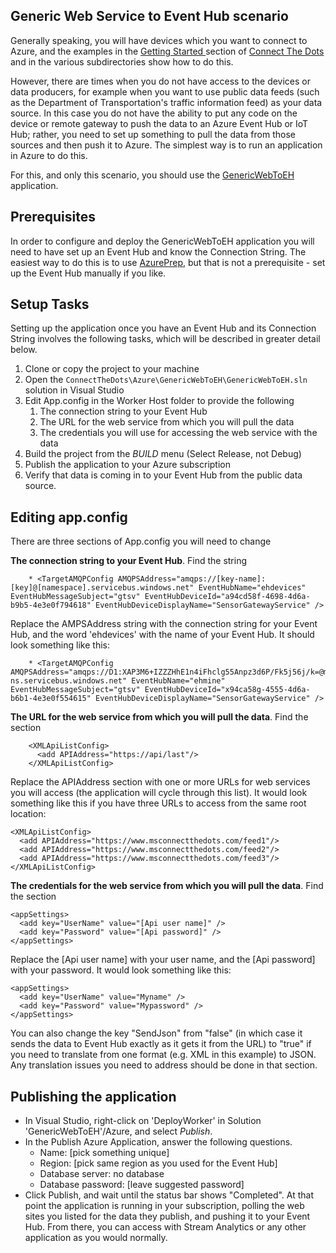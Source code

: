 ## Generic Web Service to Event Hub scenario ##

Generally speaking, you will have devices which you want to connect to Azure, and the examples in the [Getting Started ](https://github.com/Azure/connectthedots/blob/master/GettingStarted.md ) section of [Connect The Dots ](https://github.com/Azure/connectthedots ) and in the various subdirectories show how to do this. 

However, there are times when you do not have access to the devices or data producers, for example when you want to use public data feeds (such as the Department of Transportation's traffic information feed) as your data source. In this case you do not have the ability to put any code on the device or remote gateway to push the data to an Azure Event Hub or IoT Hub; rather, you need to set up something to pull the data from those sources and then push it to Azure. The simplest way is to run an application in Azure to do this.

For this, and only this scenario, you should use the [GenericWebToEH](https://tbd) application. 

## Prerequisites ##

In order to configure and deploy the GenericWebToEH application you will need to have set up an Event Hub and know the Connection String. The easiest way to do this is to use [AzurePrep](https://github.com/Azure/connectthedots/tree/master/Azure/AzurePrep ), but that is not a prerequisite - set up the Event Hub manually if you like.

## Setup Tasks ##

Setting up the application once you have an Event Hub and its Connection String involves the following tasks, which will be described in greater detail below.

1. Clone or copy the project to your machine 
2. Open the `ConnectTheDots\Azure\GenericWebToEH\GenericWebToEH.sln` solution in Visual Studio
3. Edit App.config in the Worker Host folder to provide the following
	1. The connection string to your Event Hub
	2. The URL for the web service from which you will pull the data
	3. The credentials you will use for accessing the web service with the data
4. Build the project from the *BUILD* menu (Select Release, not Debug)
5. Publish the application to your Azure subscription
6. Verify that data is coming in to your Event Hub from the public data source.



## Editing app.config ##

There are three sections of App.config you will need to change

**The connection string to your Event Hub**. Find the string


	    * <TargetAMQPConfig AMQPSAddress="amqps://[key-name]:[key]@[namespace].servicebus.windows.net" EventHubName="ehdevices" EventHubMessageSubject="gtsv" EventHubDeviceId="a94cd58f-4698-4d6a-b9b5-4e3e0f794618" EventHubDeviceDisplayName="SensorGatewayService" />

Replace the AMPSAddress string with the connection string for your Event Hub, and the word 'ehdevices' with the name of your Event Hub. It should look something like this:

	    * <TargetAMQPConfig AMQPSAddress="amqps://D1:XAP3M6+IZZZHhE1n4iFhclg55Anpz3d6P/Fk5j56j/k=@mynamespace-ns.servicebus.windows.net" EventHubName="ehmine" EventHubMessageSubject="gtsv" EventHubDeviceId="x94ca58g-4555-4d6a-b6b1-4e3e0f554615" EventHubDeviceDisplayName="SensorGatewayService" />


**The URL for the web service from which you will pull the data**. Find the section

	    <XMLApiListConfig>
	      <add APIAddress="https://api/last"/>
	    </XMLApiListConfig>

Replace the APIAddress section with one or more URLs for web services you will access (the application will cycle through this list). It would look something like this if you have three URLs to access from the same root location:

    <XMLApiListConfig>
      <add APIAddress="https://www.msconnectthedots.com/feed1"/>
      <add APIAddress="https://www.msconnectthedots.com/feed2"/>
      <add APIAddress="https://www.msconnectthedots.com/feed3"/>
    </XMLApiListConfig>


**The credentials for the web service from which you will pull the data**. Find the section

    <appSettings>
      <add key="UserName" value="[Api user name]" />
      <add key="Password" value="[Api password]" />
    </appSettings>

Replace the [Api user name] with your user name, and the [Api password] with your password. It would look something like this:

    <appSettings>
      <add key="UserName" value="Myname" />
      <add key="Password" value="Mypassword" />
    </appSettings>


You can also change the key "SendJson" from "false" (in which case it sends the data to Event Hub exactly as it gets it from the URL) to "true" if you need to translate from one format (e.g. XML in this example) to JSON. Any translation issues you need to address should be done in that section.



## Publishing the application ##

* In Visual Studio, right-click on 'DeployWorker' in Solution 'GenericWebToEH'/Azure, and select *Publish*.
* In the Publish Azure Application, answer the following questions. 
    * Name: [pick something unique]
    * Region: [pick same region as you used for the Event Hub]
    * Database server: no database
    * Database password: [leave suggested password]
* Click Publish, and wait until the status bar shows "Completed". At that point the application is running in your subscription, polling the web sites you listed for the data they publish, and pushing it to your Event Hub. From there, you can access with Stream Analytics or any other application as you would normally.
